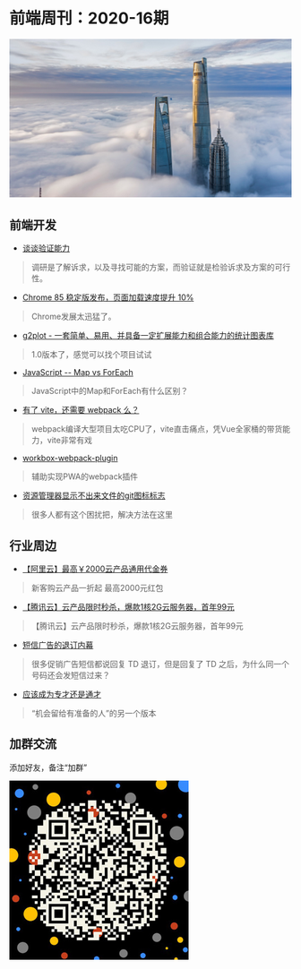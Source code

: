 # 前端周刊：2020-16期

[![](/img/bing/20200903.png?imageMogr2/thumbnail/960x)](https://cn.bing.com/search?q=陆家嘴金融贸易区)

## 前端开发

- [谈谈验证能力](https://mp.weixin.qq.com/s?__biz=MzI0MjA1Mjg2Ng==&mid=2649869912&idx=1&sn=afdee592f13adefdd442b8ff934d197f)

> 调研是了解诉求，以及寻找可能的方案，而验证就是检验诉求及方案的可行性。

- [Chrome 85 稳定版发布，页面加载速度提升 10%](https://www.oschina.net/news/118175/chrome-85-released)

> Chrome发展太迅猛了。

- [g2plot - 一套简单、易用、并具备一定扩展能力和组合能力的统计图表库](https://g2plot.antv.vision/zh/docs/manual/introduction)

> 1.0版本了，感觉可以找个项目试试

- [JavaScript -- Map vs ForEach](https://github.com/reng99/blogs/issues/66)

> JavaScript中的Map和ForEach有什么区别？

- [有了 vite，还需要 webpack 么？](https://zhuanlan.zhihu.com/p/150083887?from_voters_page=true)

> webpack编译大型项目太吃CPU了，vite直击痛点，凭Vue全家桶的带货能力，vite非常有戏

- [workbox-webpack-plugin](https://developers.google.com/web/tools/workbox/modules/workbox-webpack-plugin)

> 辅助实现PWA的webpack插件

- [资源管理器显示不出来文件的git图标标志](https://www.cnblogs.com/olive27/p/11646443.html)

> 很多人都有这个困扰把，解决方法在这里

## 行业周边

- [【阿里云】最高￥2000云产品通用代金券](https://www.aliyun.com/minisite/goods?userCode=y31qmczl)

> 新客购云产品一折起 最高2000元红包

- [【腾讯云】云产品限时秒杀，爆款1核2G云服务器，首年99元](https://url.cn/abdjJNhu)

> 【腾讯云】云产品限时秒杀，爆款1核2G云服务器，首年99元

- [短信广告的退订内幕](https://daily.zhihu.com/story/9726870)

> 很多促销广告短信都说回复 TD 退订，但是回复了 TD 之后，为什么同一个号码还会发短信过来？

- [应该成为专才还是通才](https://limboy.me/2020/08/01/specialize-or-generalist/)

> “机会留给有准备的人”的另一个版本

## 加群交流

添加好友，备注“加群”

![refned_x](../img/a/refined-x.jpg)
